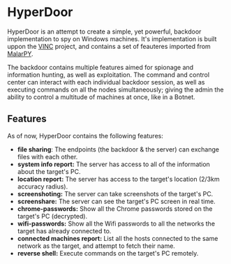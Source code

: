 # HyperDoor

HyperDoor is an attempt to create a simple, yet powerful, backdoor implementation to spy on Windows machines. It's implementation is built uppon the [VINC](https://github.com/JoaoAJMatos/VINC) project, and contains a set of feauteres imported from [MalarPY](https://github.com/JoaoAJMatos/MalarPY).

The backdoor contains multiple features aimed for spionage and information hunting, as well as exploitation. The command and control center can interact with each individual backdoor session, as well as executing commands on all the nodes simultaneously; giving the admin the ability to control a multitude of machines at once, like in a Botnet.

## Features

As of now, HyperDoor contains the following features:
 - **file sharing**: The endpoints (the backdoor & the server) can exchange files with each other.
 - **system info report:** The server has access to all of the information about the target's PC.
 - **location report:** The server has access to the target's location (2/3km accuracy radius).
 - **screenshoting:** The server can take screenshots of the target's PC.
 - **screenshare:** The server can see the target's PC screen in real time.
 - **chrome-passwords:** Show all the Chrome passwords stored on the target's PC (decrypted).
 - **wifi-passwords:** Show all the Wifi passwords to all the networks the target has already connected to.
 - **connected machines report:** List all the hosts connected to the same network as the target, and attempt to fetch their name.
 - **reverse shell:** Execute commands on the target's PC remotely.
